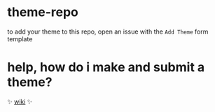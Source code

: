 # theme-repo

to add your theme to this repo, open an issue with the `Add Theme` form template

# help, how do i make and submit a theme?
✨ [wiki](https://github.com/hyprland-community/theme-repo/wiki) ✨
